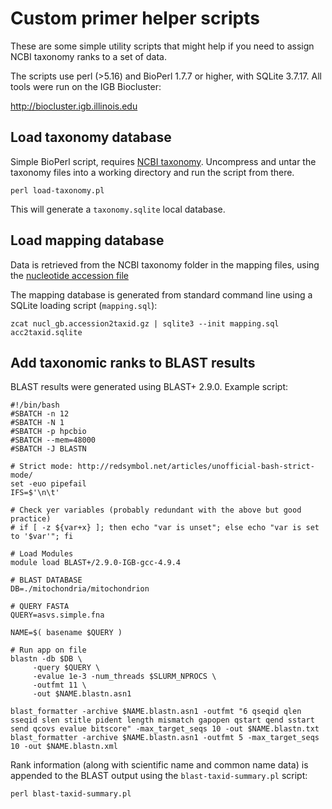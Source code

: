 # Custom primer helper scripts

These are some simple utility scripts that might help if you need to assign NCBI taxonomy ranks to a set of data. 

The scripts use perl (>5.16) and BioPerl 1.7.7 or higher, with SQLite 3.7.17.  All tools were run on the IGB Biocluster:

http://biocluster.igb.illinois.edu 

## Load taxonomy database

Simple BioPerl script, requires [NCBI taxonomy](https://ftp.ncbi.nlm.nih.gov/pub/taxonomy/taxdump.tar.gz).  Uncompress and untar the taxonomy files into a working directory and run the script from there.

```
perl load-taxonomy.pl
```

This will generate a `taxonomy.sqlite` local database.

## Load mapping database

Data is retrieved from the NCBI taxonomy folder in the mapping files, using the [nucleotide accession file](https://ftp.ncbi.nlm.nih.gov/pub/taxonomy/accession2taxid/nucl_gb.accession2taxid.gz)

The mapping database is generated from standard command line using a SQLite loading script (`mapping.sql`):

```
zcat nucl_gb.accession2taxid.gz | sqlite3 --init mapping.sql acc2taxid.sqlite
```

## Add taxonomic ranks to BLAST results

BLAST results were generated using BLAST+ 2.9.0.  Example script:

```
#!/bin/bash
#SBATCH -n 12
#SBATCH -N 1
#SBATCH -p hpcbio
#SBATCH --mem=48000
#SBATCH -J BLASTN

# Strict mode: http://redsymbol.net/articles/unofficial-bash-strict-mode/
set -euo pipefail
IFS=$'\n\t'

# Check yer variables (probably redundant with the above but good practice)
# if [ -z ${var+x} ]; then echo "var is unset"; else echo "var is set to '$var'"; fi

# Load Modules
module load BLAST+/2.9.0-IGB-gcc-4.9.4

# BLAST DATABASE
DB=./mitochondria/mitochondrion

# QUERY FASTA
QUERY=asvs.simple.fna

NAME=$( basename $QUERY )

# Run app on file
blastn -db $DB \
     -query $QUERY \
     -evalue 1e-3 -num_threads $SLURM_NPROCS \
     -outfmt 11 \
     -out $NAME.blastn.asn1

blast_formatter -archive $NAME.blastn.asn1 -outfmt "6 qseqid qlen sseqid slen stitle pident length mismatch gapopen qstart qend sstart send qcovs evalue bitscore" -max_target_seqs 10 -out $NAME.blastn.txt
blast_formatter -archive $NAME.blastn.asn1 -outfmt 5 -max_target_seqs 10 -out $NAME.blastn.xml
```

Rank information (along with scientific name and common name data) is appended to the BLAST output using the  `blast-taxid-summary.pl` script:

```
perl blast-taxid-summary.pl 
```

